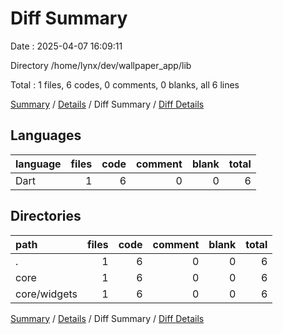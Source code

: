 # Diff Summary

Date : 2025-04-07 16:09:11

Directory /home/lynx/dev/wallpaper_app/lib

Total : 1 files,  6 codes, 0 comments, 0 blanks, all 6 lines

[Summary](results.md) / [Details](details.md) / Diff Summary / [Diff Details](diff-details.md)

## Languages
| language | files | code | comment | blank | total |
| :--- | ---: | ---: | ---: | ---: | ---: |
| Dart | 1 | 6 | 0 | 0 | 6 |

## Directories
| path | files | code | comment | blank | total |
| :--- | ---: | ---: | ---: | ---: | ---: |
| . | 1 | 6 | 0 | 0 | 6 |
| core | 1 | 6 | 0 | 0 | 6 |
| core/widgets | 1 | 6 | 0 | 0 | 6 |

[Summary](results.md) / [Details](details.md) / Diff Summary / [Diff Details](diff-details.md)